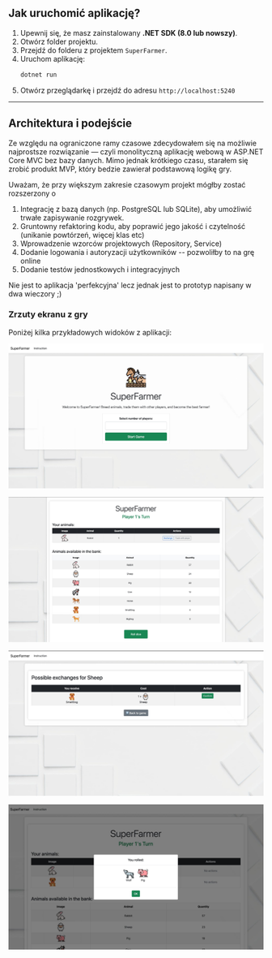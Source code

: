 ## Jak uruchomić aplikację?

1. Upewnij się, że masz zainstalowany **.NET SDK (8.0 lub nowszy)**.
2. Otwórz folder projektu.
3. Przejdź do folderu z projektem `SuperFarmer`.
4. Uruchom aplikację:
    ```bash
    dotnet run
    ```
5. Otwórz przeglądarkę i przejdź do adresu `http://localhost:5240`

---

## Architektura i podejście

Ze względu na ograniczone ramy czasowe zdecydowałem się na możliwie najprostsze rozwiązanie — czyli monolityczną aplikację webową w ASP.NET Core MVC bez bazy danych.
Mimo jednak krótkiego czasu, starałem się zrobić produkt MVP, który bedzie zawierał podstawową logikę gry.

Uważam, że przy większym zakresie czasowym projekt mógłby zostać rozszerzony o

1. Integrację z bazą danych (np. PostgreSQL lub SQLite), aby umożliwić trwałe zapisywanie rozgrywek. 
2. Gruntowny refaktoring kodu, aby poprawić jego jakość i czytelność (unikanie powtórzeń, więcej klas etc)
3. Wprowadzenie wzorców projektowych (Repository, Service)
4. Dodanie logowania i autoryzacji użytkowników -- pozwoliłby to na grę online
5. Dodanie testów jednostkowych i integracyjnych

Nie jest to  aplikacja 'perfekcyjna' lecz jednak jest to prototyp napisany w dwa wieczory ;) 

### Zrzuty ekranu z gry

Poniżej kilka przykładowych widoków z aplikacji:

![Ekran 1](images/5.jpeg)

![Ekran 2](images/2.jpeg)  

![Ekran 3](images/3.jpeg)

![Ekran 4](images/4.jpeg)
